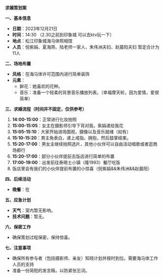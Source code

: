**求婚策划案**

**一、基本信息**
- **日期**：2023年12月21日
- **时间**：14:30 （2.30之前到印象城 可以去ktv玩一下）
- **地点**：松江印象城海马体照相馆
- **人员**：倪紫娟、夏海燕、陆老师一家人、朱伟洲夫妇、赵晨阳夫妇 暂定合计为11人

**二、场地布置**
- **风格**：在海马体许可范围内进行简单装饰
- **元素**：
  - 鲜花：她喜欢的花种。
  - 音乐：准备一个轻柔的背景音乐播放列表。（幸福摩天轮，因为爱情，爱很简单）

**三、求婚流程（时间并不固定，仅供参考）**
1. **14:00-15:00**：正常进行化妆拍照
2. **15:00-15:05**：女主在摄影师引导下背对我，紫娟递给我花
3. **15:05-15:10**：大家开始进场围观，摄像以及音乐就绪（如有）
4. **15:10-15:20**：男主角表白，递上戒指，拥抱，然后鼓掌结束。
5. **15:20-17:00**：男女主继续拍照选片，其他小伙伴可以自由活动唱歌或者逛商场都行
6. **15:20-17:00**：部分小伙伴提前去饭店进行简单的布置
7. **17:00-19:00**：出发前往泰晤士小镇（隆1993）餐厅吃饭
8. 饭店里会有我们的小伙伴提前布置的小惊喜（倪紫娟&&朱伟洲&&赵晨阳）

**四、后续活动**
- **晚餐**：在

**五、应急计划**
- **天气**：室内暂无影响。
- **技术问题**：暂无。

**六、保密工作**
- 确保策划过程保密，保持惊喜。


**七、注意事项**
- 确保所有参与者（包括摄影师、亲友）知晓计划并按时到位。需要海马体工作人员的支持
- 准备一份简短的发言稿，以防紧张忘词。